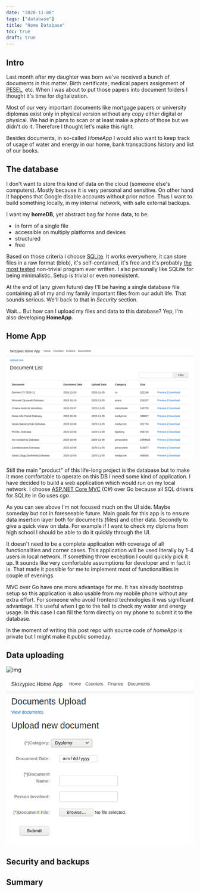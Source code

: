 ```yaml
---
date: "2020-11-08"
tags: ["database"]
title: "Home Database"
toc: true
draft: true
---
```


## Intro

Last month after my daughter was born we've received a bunch
of documents in this matter. Birth certificate, medical papers
assignment of [PESEL](https://en.wikipedia.org/wiki/PESEL),
etc. When I was about to put those papers into document folders
I thought it's time for digitalization.

Most of our very important documents like mortgage papers or university
diplomas exist only in physical version without any copy either digital or
physical. We had in plans to scan or at least make a photo of those but we
didn't do it. Therefore I thought let's make this right.

Besides documents, in so-called *HomeApp* I would also want to keep track of
usage of water and energy in our home, bank transactions history and list
of our books.


## The database

I don't want to store this kind of data on the cloud (someone else's
computers). Mostly because it is very personal and sensitive. On other hand it
happens that Google disable accounts without prior notice. Thus I want to build
something locally, in my internal network, with safe external backups.

I want my **homeDB**, yet abstract bag for home data, to be:

* in form of a single file
* accessible on multiply platforms and devices
* structured
* free

Based on those criteria I choose [SQLite](https://www.sqlite.org/index.html).
It works everywhere, it can store files in a raw format (blob), it's
self-contained, it's free and it's probably
[the most tested](https://news.ycombinator.com/item?id=18685748)
non-trivial program ever written. I also personally like SQLite for being
minimalistic. Setup is trivial or even nonexistent.

At the end of (any given future) day I'll be having a single database file
containing all of my and my family important files from our adult life.
That sounds serious. We'll back to that in *Security* section.

Wait... But how can I upload my files and data to this database? Yep, I'm also
developing **HomeApp**.


## Home App

![img](documents.png)

Still the main "product" of this life-long project is the database but to make
it more comfortable to operate on this DB I need some kind of application.
I have decided to build a web application which would run on my local network.
I choose
[ASP.NET Core MVC](https://docs.microsoft.com/en-us/aspnet/core/tutorials/first-mvc-app/start-mvc?view=aspnetcore-3.1&tabs=visual-studio)
(C#) over Go because all SQL drivers for SQLite in Go
uses *cgo*.

As you can see above I'm not focused much on the UI side. Maybe someday but not
in foreseeable future. Main goals for this app is to ensure data insertion
layer both for documents (files) and other data. Secondly to give a quick view
on data. For example if I want to check my diploma from high school I should be
able to do it quickly through the UI.

It doesn't need to be a complete application with coverage of all
functionalities and corner cases. This application will be used literally by
1-4 users in local network. If something throw exception I could quickly pick
it up. It sounds like very comfortable assumptions for developer and in fact it
is. That made it possible for me to implement most of functionalities in couple
of evenings.

MVC over Go have one more advantage for me. It has already bootstrap setup so
this application is also usable from my mobile phone without any extra effort.
For someone who avoid frontend technologies it was significant advantage.
It's useful when I go to the hall to check my water and energy usage. In this
case I can fill the form directly on my phone to submit it to the database.

In the moment of writing this post repo with source code of *homeApp* is
private but I might make it public someday.


## Data uploading

![img](scanner.gif)

![img](upload.png)

## Security and backups

## Summary

